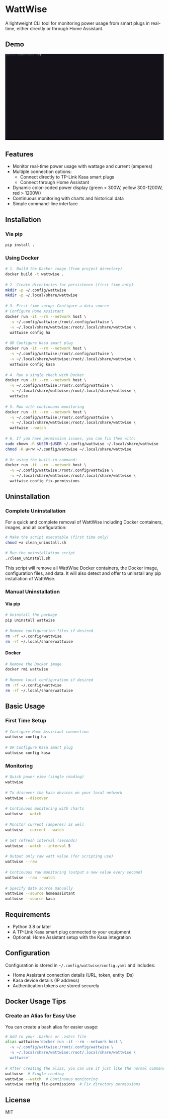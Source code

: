 # WattWise

A lightweight CLI tool for monitoring power usage from smart plugs in real-time, either directly or through Home Assistant.

## Demo

![WattWise Demo](/media/WattWise_demo.gif)

## Features

- Monitor real-time power usage with wattage and current (amperes)
- Multiple connection options:
  - Connect directly to TP-Link Kasa smart plugs
  - Connect through Home Assistant
- Dynamic color-coded power display (green < 300W, yellow 300-1200W, red > 1200W)
- Continuous monitoring with charts and historical data
- Simple command-line interface

## Installation

### Via pip

```bash
pip install .

```

### Using Docker

```bash
# 1. Build the Docker image (from project directory)
docker build -t wattwise .

# 2. Create directories for persistence (first time only)
mkdir -p ~/.config/wattwise
mkdir -p ~/.local/share/wattwise

# 3. First time setup: Configure a data source
# Configure Home Assistant
docker run -it --rm --network host \
  -v ~/.config/wattwise:/root/.config/wattwise \
  -v ~/.local/share/wattwise:/root/.local/share/wattwise \
  wattwise config ha

# OR Configure Kasa smart plug
docker run -it --rm --network host \
  -v ~/.config/wattwise:/root/.config/wattwise \
  -v ~/.local/share/wattwise:/root/.local/share/wattwise \
  wattwise config kasa

# 4. Run a single check with Docker
docker run -it --rm --network host \
  -v ~/.config/wattwise:/root/.config/wattwise \
  -v ~/.local/share/wattwise:/root/.local/share/wattwise \
  wattwise

# 5. Run with continuous monitoring
docker run -it --rm --network host \
  -v ~/.config/wattwise:/root/.config/wattwise \
  -v ~/.local/share/wattwise:/root/.local/share/wattwise \
  wattwise --watch

# 6. If you have permission issues, you can fix them with:
sudo chown -R $USER:$USER ~/.config/wattwise ~/.local/share/wattwise
chmod -R u+rw ~/.config/wattwise ~/.local/share/wattwise

# Or using the built-in command:
docker run -it --rm --network host \
  -v ~/.config/wattwise:/root/.config/wattwise \
  -v ~/.local/share/wattwise:/root/.local/share/wattwise \
  wattwise config fix-permissions
```

## Uninstallation

### Complete Uninstallation

For a quick and complete removal of WattWise including Docker containers, images, and all configuration:

```bash
# Make the script executable (first time only)
chmod +x clean_uninstall.sh

# Run the uninstallation script
./clean_uninstall.sh
```

This script will remove all WattWise Docker containers, the Docker image, configuration files, and data. It will also detect and offer to uninstall any pip installation of WattWise.

### Manual Uninstallation

#### Via pip

```bash
# Uninstall the package
pip uninstall wattwise

# Remove configuration files if desired
rm -rf ~/.config/wattwise
rm -rf ~/.local/share/wattwise
```

#### Docker

```bash
# Remove the Docker image
docker rmi wattwise

# Remove local configuration if desired
rm -rf ~/.config/wattwise
rm -rf ~/.local/share/wattwise
```

## Basic Usage

### First Time Setup

```bash
# Configure Home Assistant connection
wattwise config ha

# OR Configure Kasa smart plug
wattwise config kasa
```

### Monitoring

```bash
# Quick power view (single reading)
wattwise

# To discover the kasa devices on your local network
wattwise --discover

# Continuous monitoring with charts
wattwise --watch

# Monitor current (amperes) as well
wattwise --current --watch

# Set refresh interval (seconds)
wattwise --watch --interval 5

# Output only raw watt value (for scripting use)
wattwise --raw

# Continuous raw monitoring (output a new value every second)
wattwise --raw --watch

# Specify data source manually
wattwise --source homeassistant
wattwise --source kasa
```

## Requirements

- Python 3.8 or later
- A TP-Link Kasa smart plug connected to your equipment
- Optional: Home Assistant setup with the Kasa integration

## Configuration

Configuration is stored in `~/.config/wattwise/config.yaml` and includes:
- Home Assistant connection details (URL, token, entity IDs)
- Kasa device details (IP address)
- Authentication tokens are stored securely

## Docker Usage Tips

### Create an Alias for Easy Use

You can create a bash alias for easier usage:

```bash
# Add to your .bashrc or .zshrc file
alias wattwise='docker run -it --rm --network host \
  -v ~/.config/wattwise:/root/.config/wattwise \
  -v ~/.local/share/wattwise:/root/.local/share/wattwise \
  wattwise'

# After creating the alias, you can use it just like the normal command:
wattwise  # Single reading
wattwise --watch  # Continuous monitoring
wattwise config fix-permissions  # Fix directory permissions
```

## License

MIT
